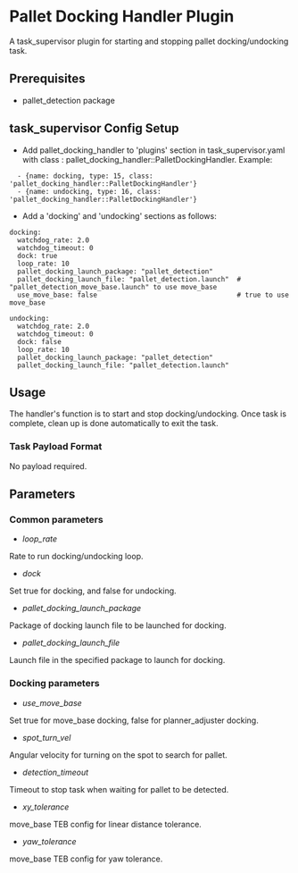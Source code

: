 # Pallet Docking Handler Plugin

A task\_supervisor plugin for starting and stopping pallet docking/undocking task.

## Prerequisites

* pallet_detection package

## task\_supervisor Config Setup

* Add pallet\_docking\_handler to 'plugins' section in task\_supervisor.yaml with class : pallet\_docking\_handler::PalletDockingHandler. Example:

```
  - {name: docking, type: 15, class: 'pallet_docking_handler::PalletDockingHandler'}
  - {name: undocking, type: 16, class: 'pallet_docking_handler::PalletDockingHandler'}
```

* Add a 'docking' and 'undocking' sections as follows:

```
docking:
  watchdog_rate: 2.0
  watchdog_timeout: 0
  dock: true
  loop_rate: 10
  pallet_docking_launch_package: "pallet_detection"
  pallet_docking_launch_file: "pallet_detection.launch"  # "pallet_detection_move_base.launch" to use move_base
  use_move_base: false                                   # true to use move_base

undocking:
  watchdog_rate: 2.0
  watchdog_timeout: 0
  dock: false
  loop_rate: 10
  pallet_docking_launch_package: "pallet_detection"
  pallet_docking_launch_file: "pallet_detection.launch"
```

## Usage

The handler's function is to start and stop docking/undocking. Once task is complete, clean up is done automatically to exit the task.

### Task Payload Format

No payload required.

## Parameters

### Common parameters

* *loop_rate*

Rate to run docking/undocking loop.

* *dock*

Set true for docking, and false for undocking.

* *pallet_docking_launch_package*

Package of docking launch file to be launched for docking.

* *pallet_docking_launch_file*

Launch file in the specified package to launch for docking.

### Docking parameters

* *use_move_base*

Set true for move_base docking, false for planner_adjuster docking.

* *spot_turn_vel*

Angular velocity for turning on the spot to search for pallet.

* *detection_timeout*

Timeout to stop task when waiting for pallet to be detected.

* *xy_tolerance*

move_base TEB config for linear distance tolerance.

* *yaw_tolerance*

move_base TEB config for yaw tolerance.